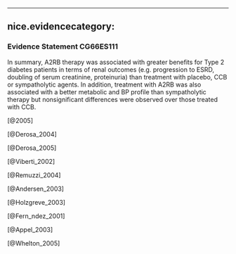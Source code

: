 
---
nice.evidencecategory: 
---

### Evidence Statement CG66ES111
In summary, A2RB therapy was associated with greater benefits for Type 2 diabetes patients in terms of renal outcomes (e.g. progression to ESRD, doubling of serum creatinine, proteinuria) than treatment with placebo, CCB or sympatholytic agents. In addition, treatment with A2RB was also associated with a better metabolic and BP profile than sympatholytic therapy but nonsignificant differences were observed over those treated with CCB.

[@2005]

[@Derosa_2004]

[@Derosa_2005]

[@Viberti_2002]

[@Remuzzi_2004]

[@Andersen_2003]

[@Holzgreve_2003]

[@Fern_ndez_2001]

[@Appel_2003]

[@Whelton_2005]

